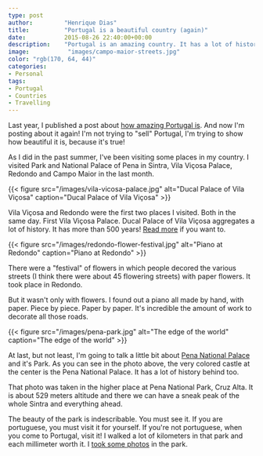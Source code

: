 ```yaml
---
type: post
author:         "Henrique Dias"
title:          "Portugal is a beautiful country (again)"
date:           2015-08-26 22:40:00+00:00
description:    "Portugal is an amazing country. It has a lot of history behind. Know some of the places I visited this month. From Sintra to Redondo."
image:           "images/campo-maior-streets.jpg"
color: "rgb(170, 64, 44)"
categories:
- Personal
tags:
- Portugal
- Countries
- Travelling
---
```


Last year, I published a post about [how amazing Portugal is](/personal/portugal-beautiful-country/). And now I'm posting about it again! I'm not trying to "sell" Portugal, I'm trying to show how beautiful it is, because it's true!

As I did in the past summer, I've been visiting some places in my country. I visited Park and National Palace of Pena in Sintra, Vila Viçosa Palace, Redondo and Campo Maior in the last month.

{{< figure src="/images/vila-vicosa-palace.jpg" alt="Ducal Palace of Vila Viçosa" caption="Ducal Palace of Vila Viçosa" >}}

Vila Viçosa and Redondo were the first two places I visited. Both in the same day. First Vila Viçosa Palace. Ducal Palace of Vila Viçosa aggregates a lot of history. It has more than 500 years! [Read more](https://en.wikipedia.org/wiki/Ducal_Palace_of_Vila_Vi%C3%A7osa) if you want to.

{{< figure src="/images/redondo-flower-festival.jpg" alt="Piano at Redondo" caption="Piano at Redondo" >}}

There were a "festival" of flowers in which people decored the various streets (I think there were about 45 flowering streets) with paper flowers. It took place in Redondo.

But it wasn't only with flowers. I found out a piano all made by hand, with paper. Piece by piece. Paper by paper. It's incredible the amount of work to decorate all those roads.

{{< figure src="/images/pena-park.jpg" alt="The edge of the world" caption="The edge of the world" >}}

At last, but not least, I'm going to talk a little bit about [Pena National Palace](https://en.wikipedia.org/wiki/Pena_National_Palace) and it's Park. As you can see in the photo above, the very colored castle at the center is the Pena National Palace. It has a lot of history behind too.

That photo was taken in the higher place at Pena National Park, Cruz Alta. It is about 529 meters altitude and there we can have a sneak peak of the whole Sintra and everything ahead.

The beauty of the park is indescribable. You must see it. If you are portuguese, you must visit it for yourself. If you're not portuguese, when you come to Portugal, visit it! I walked a lot of kilometers in that park and each millimeter worth it. I [took some photos](https://goo.gl/photos/KonUQfaheZiZCmdv9) in the park.

